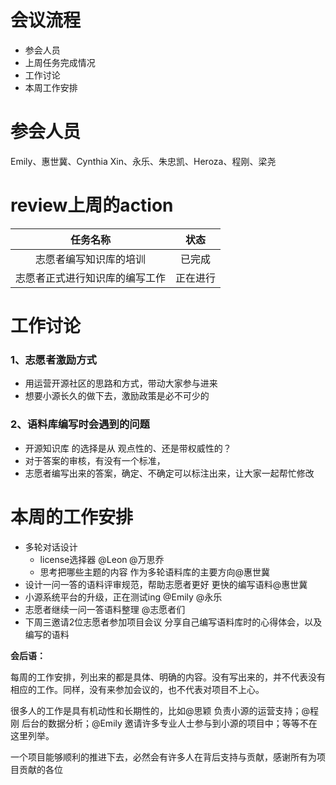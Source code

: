 # 会议流程

- 参会人员
- 上周任务完成情况
- 工作讨论
- 本周工作安排

# 参会人员
Emily、惠世冀、Cynthia Xin、永乐、朱忠凯、Heroza、程刚、梁尧



# review上周的action
| 任务名称 | 状态 | 
| :----: | :----:  |
| 志愿者编写知识库的培训 | 已完成 | 
| 志愿者正式进行知识库的编写工作 | 正在进行 | 

# 工作讨论
### 1、志愿者激励方式
- 用运营开源社区的思路和方式，带动大家参与进来
- 想要小源长久的做下去，激励政策是必不可少的

### 2、语料库编写时会遇到的问题
- 开源知识库 的选择是从 观点性的、还是带权威性的？
- 对于答案的审核，有没有一个标准，
- 志愿者编写出来的答案，确定、不确定可以标注出来，让大家一起帮忙修改 


# 本周的工作安排
- 多轮对话设计
	- license选择器 @Leon @万思乔
	- 思考把哪些主题的内容 作为多轮语料库的主要方向@惠世冀
- 设计一问一答的语料评审规范，帮助志愿者更好 更快的编写语料@惠世冀
- 小源系统平台的升级，正在测试ing @Emily @永乐
- 志愿者继续一问一答语料整理 @志愿者们
- 下周三邀请2位志愿者参加项目会议 分享自己编写语料库时的心得体会，以及编写的语料

**会后语：**

每周的工作安排，列出来的都是具体、明确的内容。没有写出来的，并不代表没有相应的工作。同样，没有来参加会议的，也不代表对项目不上心。

很多人的工作是具有机动性和长期性的，比如@思颖 负责小源的运营支持；@程刚 后台的数据分析；@Emily 邀请许多专业人士参与到小源的项目中；等等不在这里列举。

一个项目能够顺利的推进下去，必然会有许多人在背后支持与贡献，感谢所有为项目贡献的各位
